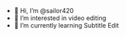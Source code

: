 - 👋 Hi, I’m @sailor420
- 👀 I’m interested in video editing
- 🌱 I’m currently learning Subtitle Edit
<!---
sailor420/sailor420 is a ✨ special ✨ repository because its `README.md` (this file) appears on your GitHub profile.
You can click the Preview link to take a look at your changes.
--->
